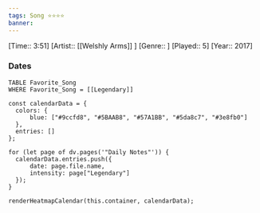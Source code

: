 ```yaml
---
tags: Song ⭐⭐⭐⭐ 
banner:
---
```

[Time:: 3:51]
[Artist:: [[Welshly Arms]] ]
[Genre:: ]
[Played:: 5]
[Year:: 2017]
### Dates
````dataview
TABLE Favorite_Song
WHERE Favorite_Song = [[Legendary]]
````

  ```dataviewjs
const calendarData = { 
	colors: { 
		blue: ["#9ccfd8", "#5BAAB8", "#57A1BB", "#5da8c7", "#3e8fb0"] 
	}, 
	entries: [] 
}; 

for (let page of dv.pages('"Daily Notes"')) { 
	calendarData.entries.push({ 
		date: page.file.name, 
		intensity: page["Legendary"]
	}); 
} 

renderHeatmapCalendar(this.container, calendarData);
```
